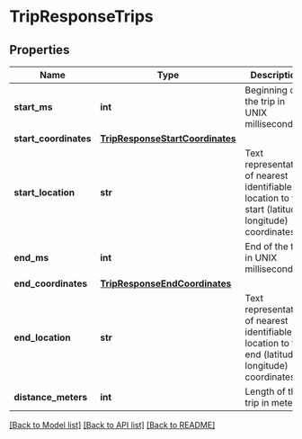 # TripResponseTrips

## Properties
Name | Type | Description | Notes
------------ | ------------- | ------------- | -------------
**start_ms** | **int** | Beginning of the trip in UNIX milliseconds. | [optional] 
**start_coordinates** | [**TripResponseStartCoordinates**](TripResponseStartCoordinates.md) |  | [optional] 
**start_location** | **str** | Text representation of nearest identifiable location to the start (latitude, longitude) coordinates. | [optional] 
**end_ms** | **int** | End of the trip in UNIX milliseconds. | [optional] 
**end_coordinates** | [**TripResponseEndCoordinates**](TripResponseEndCoordinates.md) |  | [optional] 
**end_location** | **str** | Text representation of nearest identifiable location to the end (latitude, longitude) coordinates. | [optional] 
**distance_meters** | **int** | Length of the trip in meters. | [optional] 

[[Back to Model list]](../README.md#documentation-for-models) [[Back to API list]](../README.md#documentation-for-api-endpoints) [[Back to README]](../README.md)


